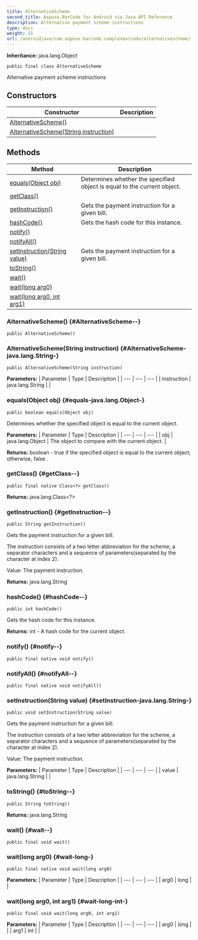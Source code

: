 ```yaml
---
title: AlternativeScheme
second_title: Aspose.BarCode for Android via Java API Reference
description: Alternative payment scheme instructions
type: docs
weight: 11
url: /androidjava/com.aspose.barcode.complexbarcode/alternativescheme/
---
```

**Inheritance:**
java.lang.Object
```
public final class AlternativeScheme
```

Alternative payment scheme instructions
## Constructors

| Constructor | Description |
| --- | --- |
| [AlternativeScheme()](#AlternativeScheme--) |  |
| [AlternativeScheme(String instruction)](#AlternativeScheme-java.lang.String-) |  |
## Methods

| Method | Description |
| --- | --- |
| [equals(Object obj)](#equals-java.lang.Object-) | Determines whether the specified object is equal to the current object. |
| [getClass()](#getClass--) |  |
| [getInstruction()](#getInstruction--) | Gets the payment instruction for a given bill. |
| [hashCode()](#hashCode--) | Gets the hash code for this instance. |
| [notify()](#notify--) |  |
| [notifyAll()](#notifyAll--) |  |
| [setInstruction(String value)](#setInstruction-java.lang.String-) | Gets the payment instruction for a given bill. |
| [toString()](#toString--) |  |
| [wait()](#wait--) |  |
| [wait(long arg0)](#wait-long-) |  |
| [wait(long arg0, int arg1)](#wait-long-int-) |  |
### AlternativeScheme() {#AlternativeScheme--}
```
public AlternativeScheme()
```


### AlternativeScheme(String instruction) {#AlternativeScheme-java.lang.String-}
```
public AlternativeScheme(String instruction)
```


**Parameters:**
| Parameter | Type | Description |
| --- | --- | --- |
| instruction | java.lang.String |  |

### equals(Object obj) {#equals-java.lang.Object-}
```
public boolean equals(Object obj)
```


Determines whether the specified object is equal to the current object.

**Parameters:**
| Parameter | Type | Description |
| --- | --- | --- |
| obj | java.lang.Object | The object to compare with the current object. |

**Returns:**
boolean -  true  if the specified object is equal to the current object; otherwise,  false .
### getClass() {#getClass--}
```
public final native Class<?> getClass()
```




**Returns:**
java.lang.Class<?>
### getInstruction() {#getInstruction--}
```
public String getInstruction()
```


Gets the payment instruction for a given bill.

The instruction consists of a two letter abbreviation for the scheme, a separator characters and a sequence of parameters(separated by the character at index 2).

Value: The payment instruction.

**Returns:**
java.lang.String
### hashCode() {#hashCode--}
```
public int hashCode()
```


Gets the hash code for this instance.

**Returns:**
int - A hash code for the current object.
### notify() {#notify--}
```
public final native void notify()
```




### notifyAll() {#notifyAll--}
```
public final native void notifyAll()
```




### setInstruction(String value) {#setInstruction-java.lang.String-}
```
public void setInstruction(String value)
```


Gets the payment instruction for a given bill.

The instruction consists of a two letter abbreviation for the scheme, a separator characters and a sequence of parameters(separated by the character at index 2).

Value: The payment instruction.

**Parameters:**
| Parameter | Type | Description |
| --- | --- | --- |
| value | java.lang.String |  |

### toString() {#toString--}
```
public String toString()
```




**Returns:**
java.lang.String
### wait() {#wait--}
```
public final void wait()
```




### wait(long arg0) {#wait-long-}
```
public final native void wait(long arg0)
```




**Parameters:**
| Parameter | Type | Description |
| --- | --- | --- |
| arg0 | long |  |

### wait(long arg0, int arg1) {#wait-long-int-}
```
public final void wait(long arg0, int arg1)
```




**Parameters:**
| Parameter | Type | Description |
| --- | --- | --- |
| arg0 | long |  |
| arg1 | int |  |

